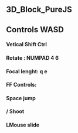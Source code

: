 ## 3D_Block_PureJS

## Controls WASD
#### Vetical Shift Ctrl
#### Rotate : NUMPAD 4 6
#### Focal lenght: q e

#### FF Controls:
#### Space jump
#### / Shoot
#### LMouse slide
